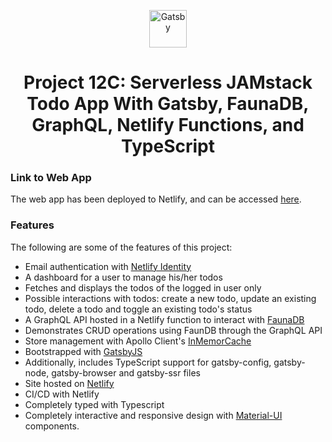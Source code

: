 <p align="center">
  <a href="https://www.gatsbyjs.com">
    <img alt="Gatsby" src="https://www.gatsbyjs.com/Gatsby-Monogram.svg" width="60" />
  </a>
</p>
<h1 align="center">
  Project 12C: Serverless JAMstack Todo App With Gatsby, FaunaDB, GraphQL, Netlify Functions, and TypeScript
</h1>

### Link to Web App

The web app has been deployed to Netlify, and can be accessed [here](https://serverless-todo-app-p12c.netlify.app/).

### Features

The following are some of the features of this project:

- Email authentication with [Netlify Identity](https://docs.netlify.com/visitor-access/identity/)
- A dashboard for a user to manage his/her todos
- Fetches and displays the todos of the logged in user only
- Possible interactions with todos: create a new todo, update an existing todo, delete a todo and toggle an existing todo's status
- A GraphQL API hosted in a Netlify function to interact with [FaunaDB](https://fauna.com/)
- Demonstrates CRUD operations using FaunDB through the GraphQL API
- Store management with Apollo Client's [InMemorCache](https://www.apollographql.com/docs/react/caching/cache-configuration/)
- Bootstrapped with [GatsbyJS](https://www.gatsbyjs.com/)
- Additionally, includes TypeScript support for gatsby-config, gatsby-node, gatsby-browser and gatsby-ssr files
- Site hosted on [Netlify](https://www.netlify.com/)
- CI/CD with Netlify
- Completely typed with Typescript
- Completely interactive and responsive design with [Material-UI](https://material-ui.com/) components.
